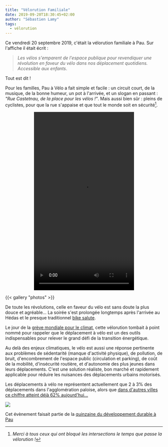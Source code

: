 ```yaml
---
title: "Vélorution Familiale"
date: 2019-09-20T18:30:45+02:00
author: "Sébastien Lamy"
tags:
  - vélorution
---
```


Ce vendredi 20 septembre 2019, c'était la vélorution familiale à Pau. Sur 
l'affiche il était écrit : 

>_Les vélos s'emparent de l'espace publique pour
revendiquer une révolution en faveur du vélo dans nos déplacement quotidiens.
Accessible aux enfants_. 

Tout est dit !

Pour les familles, Pau à Vélo a fait simple et facile : un circuit court, de la
 musique, de la bonne humeur, un pot à l'arrivée, et un slogan en passant : _"Rue 
Castetnau, de la place pour les vélos !"_. Mais aussi bien sûr : pleins de  
cyclistes, pour que la rue s'appaise et que tout le monde soit en sécurité[^1]. 


<p style="text-align:center">
<video width="320" height="568" controls>
 <source src="20190920_192009.mp4" type="video/mp4">
Your browser does not support the video tag.
</video> 
</p>

{{< gallery "photos" >}}


De toute les révolutions, celle en faveur du vélo est sans doute la plus douce et 
agréable... La soirée s'est prolongée longtemps après l'arrivée au Hédas et 
le presque traditionnel [bike salute].

Le jour de la [grève mondiale pour le climat], cette vélorution tombait à point 
nommé pour rappeler que le déplacement à vélo est un des outils indispensables
pour relever le grand défi de la transition énergétique.

Au delà des enjeux climatiques, le vélo est aussi une réponse pertinente aux 
problèmes de sédentarité (manque d'activité physique), de pollution, de bruit, 
d'encombrement de l'espace public (circulation et parking), de coût de la mobilité, 
d'insécurité routière, et d'autonomie des plus jeunes dans leurs déplacements. 
C'est une solution réaliste, bon marché et rapidement applicable pour réduire
les nuisances des déplacements urbains motorisés.

Les déplacements à vélo ne représentent actuellement que 2 à 3% des déplacements 
dans l'agglomération paloise, alors que [dans d'autres villes ce chiffre atteint 
déjà 62% aujourd'hui...][copenhague]

![](/agenda/2019/velorution-familiale/affiche.jpg)


Cet évènement faisait partie de la [quinzaine du développement durable à Pau]

[quinzaine du développement durable à Pau]: /agenda/2019/rue-carnot-aux-enfants/qdd19-prog.pdf
[grève mondiale pour le climat]: https://www.lemonde.fr/planete/article/2019/09/20/de-sydney-a-new-york-une-greve-mondiale-pour-le-climat_6012387_3244.html
[bike salute]: http://carfree.fr/index.php/2015/01/23/soulevez-votre-velo/

[copenhague]: https://copenhagenizeindex.eu/cities/copenhagen
[quinzaine du développement durable à Pau]: /agenda/2019/rue-carnot-aux-enfants/qdd19-prog.pdf

[^1]: _Merci à tous ceux qui ont bloqué les intersections le temps que passe la vélorution !_